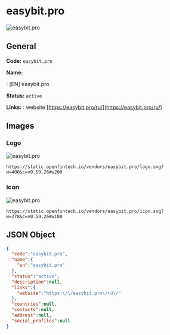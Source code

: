 
# easybit.pro 
![easybit.pro](https://static.openfintech.io/vendors/easybit.pro/logo.svg?w=400&c=v0.59.26#w200)  

## General 
 
**Code:** `easybit.pro` 
 
**Name:** 
 
:	[EN] easybit.pro 
 
**Status:** `active` 
 
**Links:** 
: website [https://easybit.pro/ru/](https://easybit.pro/ru/) 
 

## Images 

### Logo 
 
![easybit.pro](https://static.openfintech.io/vendors/easybit.pro/logo.svg?w=400&c=v0.59.26#w200)  

```
https://static.openfintech.io/vendors/easybit.pro/logo.svg?w=400&c=v0.59.26#w200
```  

### Icon 
 
![easybit.pro](https://static.openfintech.io/vendors/easybit.pro/icon.svg?w=278&c=v0.59.26#w100)  

```
https://static.openfintech.io/vendors/easybit.pro/icon.svg?w=278&c=v0.59.26#w100
```  

## JSON Object 

```json
{
  "code":"easybit.pro",
  "name":{
    "en":"easybit.pro"
  },
  "status":"active",
  "description":null,
  "links":{
    "website":"https:\/\/easybit.pro\/ru\/"
  },
  "countries":null,
  "contacts":null,
  "address":null,
  "social_profiles":null
}
```  
